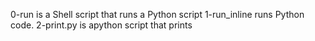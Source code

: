 0-run is a Shell script that runs a Python script
1-run_inline runs Python code.
2-print.py is apython script that prints
